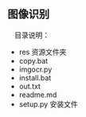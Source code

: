 ## 图像识别

&emsp;目录说明：
* res       资源文件夹
* copy.bat
* imgocr.py
* install.bat 
* out.txt
* readme.md
* setup.py  安装文件
